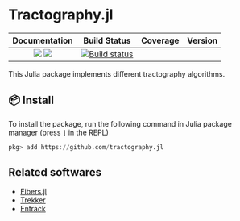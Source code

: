 # Tractography.jl

| **Documentation** | **Build Status** | **Coverage** | **Version** |
| :-: | :-: | :-: | :-: |
| [![][docs-stable-img]][docs-stable-url] [![][docs-dev-img]][docs-dev-url] | [![Build status](https://github.com/rveltz/Tractography.jl/workflows/CI/badge.svg)](https://github.com/rveltz/Tractography.jl/actions) |   |    |

[docs-stable-img]: https://img.shields.io/badge/docs-stable-blue.svg
[docs-stable-url]: https://rveltz.github.io/Tractography.jl/stable/
[docs-dev-img]: https://img.shields.io/badge/docs-dev-purple.svg
[docs-dev-url]: https://rveltz.github.io/Tractography.jl/dev/


This Julia package implements different tractography algorithms.


## 📦 Install

To install the package, run the following command in Julia package manager (press `]` in the REPL)

```julia
pkg> add https://github.com/tractography.jl
```


## Related softwares

- [Fibers.jl](https://github.com/lincbrain/Fibers.jl)
- [Trekker](https://dmritrekker.github.io)
- [Entrack](https://vitalab.github.io/article/2019/11/21/entrack.html)